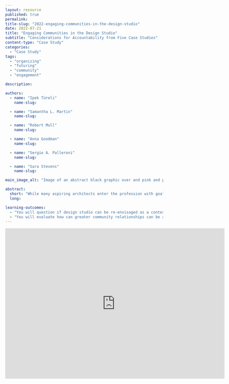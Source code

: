 ```yaml
---
layout: resource
published: true
permalink:
title-slug: "2022-engaging-communities-in-the-design-studio"
date: 2022-07-21
title: "Engaging Communities in the Design Studio"
subtitle: "Considerations for Accountability from Five Case Studies"
content-type: "Case Study"
categories:
  - "Case Study"
tags:
  - "organizing"
  - "futuring"
  - "community"
  - "engagement"

description:

authors:
  - name: "Ipek Türeli"
    name-slug:

  - name: "Samantha L. Martin"
    name-slug:

  - name: "Robert Mull"
    name-slug:

  - name: "Anna Goodman"
    name-slug:

  - name: "Sergio A. Palleroni"
    name-slug:

  - name: "Sara Stevens"
    name-slug:

main_image_alt: "Image of an abstract black graphic over and pink and purple background."

abstract:
  short: "While many aspiring architects enter the profession with goals of creating better worlds, architecture supports capitalism, an economic system with its effects of environment degradation, growing inequality, and exploitation. A key obstacle to challenging the relationship between architecture and capitalism is the positionality of the architect. The design studio typically presents itself as a simulation of professional practice where the architect is the “author” of the design. Through an exploration of case studies from Ireland, Canada, the UK, and the US, this workshop asks: How can the design studio be transformed through “collaborative ethics”? What are strategies to establish and maintain accountability as designers? When community design workshops started in the 1960s, architecture students and faculty immersed themselves in local communities, helping to define them; then, they formed long-term partnerships and collectively figured out what is most useful to the community. In some cases, this didn’t involve new-build designs and rather meant organizational structures to protect inner city neighborhoods from urban renewal. This translated to the decentering of the architect as provider of professional expertise. By the 1980s, however, the rise of conservative politics and neo-liberal economic policies in many countries paralleled the fading away of earlier countercultural movements. As a result, community design studios declined and those that remain take the form of, in some cases, students building small-scale structures for public spaces, and in others, students going into impoverished racialized communities to build a modest house or another structure for them. This type of community design re-centers the architect yet again, without addressing structural disenfranchisement and disinvestment. As such, it may be considered a “band-aid” solution that perpetuates the status-quo."
  long:

learning-outcomes:
  - "You will question if design studio can be re-envisaged as a context for fostering relationships with envisioned communities, and what are the responsibilities toward those communities."
  - "You will evaluate how can greater community relationships can be achieved in the context of short-term (e.g., 13 week) semesters and course credit-grading expectations in the university setting."
---
```


<div class="embed-container">
  <iframe
      src="https://www.youtube.com/embed/WCNtN0elzvA"
      width="700"
      height="480"
      frameborder="0"
      allowfullscreen="true">
  </iframe>
</div>
